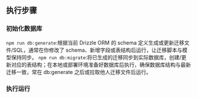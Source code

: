 ## 执行步骤
### 初始化数据库
`npm run db:generate`:根据当前 Drizzle ORM 的 schema 定义生成或更新迁移文件/SQL，通常在你修改了 schema、新增字段或表结构后运行，让迁移脚本与模型保持同步。
`npm run db:migrate`:将已生成的迁移同步到实际数据库，创建/更新对应的表结构；在本地或部署环境准备好数据库后执行，确保数据库结构与最新迁移一致，常在 db:generate 之后或拉取他人迁移文件后运行。
### 执行运行